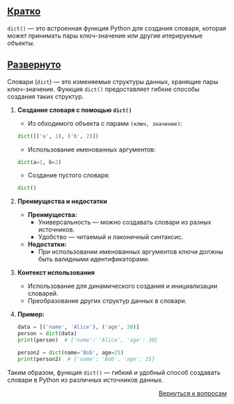 ## <u>Кратко</u>

`dict()` — это встроенная функция Python для создания словаря, которая может принимать пары ключ-значение или другие
итерируемые объекты.

## <u>Развернуто</u>

Словари (`dict`) — это изменяемые структуры данных, хранящие пары ключ-значение. Функция `dict()` предоставляет гибкие
способы создания таких структур.

1. **Создание словаря с помощью `dict()`**
    - Из обходимого объекта с парами `(ключ, значение)`:
    ```python
    dict([('a', 1), ('b', 2)])
    ```  
    - Использование именованных аргументов:
    ```python
    dict(a=1, b=2)
    ```  
    - Создание пустого словаря:
    ```python
    dict()
    ```

2. **Преимущества и недостатки**
    - **Преимущества:**
        - Универсальность — можно создавать словари из разных источников.
        - Удобство — читаемый и лаконичный синтаксис.
    - **Недостатки:**
        - При использовании именованных аргументов ключи должны быть валидными идентификаторами.

3. **Контекст использования**
    - Использование для динамического создания и инициализации словарей.
    - Преобразование других структур данных в словари.

4. **Пример:**
    ```python
    data = [('name', 'Alice'), ('age', 30)]
    person = dict(data)
    print(person)  # {'name': 'Alice', 'age': 30}

    person2 = dict(name='Bob', age=25)
    print(person2)  # {'name': 'Bob', 'age': 25}
    ```

Таким образом, функция `dict()` — гибкий и удобный способ создавать словари в Python из различных источников данных.

<div align="right">

[Вернуться к вопросам](../Вопросы.md)

</div>
